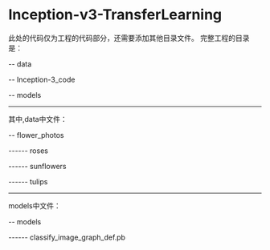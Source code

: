 # Inception-v3-TransferLearning
此处的代码仅为工程的代码部分，还需要添加其他目录文件。
完整工程的目录是：

  -- data
  
  -- Inception-3_code
  
  -- models

-----------------------------

其中,data中文件：


-- flower_photos
  
  ------ roses
  
  ------ sunflowers
  
  ------ tulips
  
------------------------------

models中文件：

  -- models
  
  ------ classify_image_graph_def.pb
